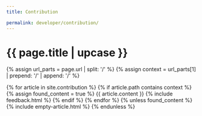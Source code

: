 ```yaml
---
title: Contribution

permalink: developer/contribution/
--- 
```


<h1 class="primary">{{ page.title | upcase }}</h1>

{% assign url_parts = page.url | split: '/' %}
{% assign context = url_parts[1] | prepend: '/' | append: '/' %}

{% for article in site.contribution %}
{% if article.path contains context %}
{% assign found_content = true %}
{{ article.content }}
{% include feedback.html %}
{% endif %}
{% endfor %}
{% unless found_content %}
{% include empty-article.html %}
{% endunless %}
